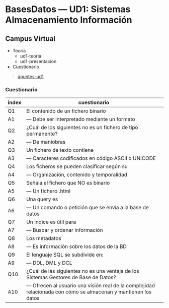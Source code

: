 # BasesDatos — UD1: Sistemas Almacenamiento Información

## Campus Virtual

- Teoría
  - ud1-teoria
  - ud1-presentacion
- Cuestionario

> [apuntes-ud1](/BasesDatos/UD1-SistemAlmacenInfo/apuntes-ud1.md)

### Cuestionario

| index | cuestionario |
| ---   | --- |
| Q1    | El contenido de un fichero binario
| A1    | — Debe ser interpretado mediante un formato
| Q2    | ¿Cuál de los siguientes no es un fichero de tipo permanente?
| A2    | — De maniobras
| Q3    | Un fichero de texto contiene
| A3    | — Caracteres codificados en código ASCII o UNICODE
| Q4    | Los ficheros se pueden clasificar según su
| A4    | — Organización, contenido y temporalidad
| Q5    | Señala el fichero que NO es binario
| A5    | — Un fichero .html
| Q6    | Una query es
| A6    | — Un comando o petición que se envía a la base de datos
| Q7    | Un índice es útil para
| A7    | — Buscar y ordenar información
| Q8    | Los metadatos
| A8    | — Es información sobre los datos de la BD
| Q9    | El lenguaje SQL se subdivide en:
| A9    | — DDL, DML y DCL
| Q10   | ¿Cuál de las siguientes no es una ventaja de los Sistemas Gestores de Base de Datos?
| A10   | — Ofrecen al usuario una visión real de la complejidad relacionada con cómo se almacenan y mantienen los datos
